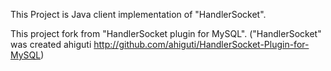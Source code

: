 This Project is Java client implementation of  "HandlerSocket".

This project fork from "HandlerSocket plugin for MySQL".
("HandlerSocket" was created ahiguti   http://github.com/ahiguti/HandlerSocket-Plugin-for-MySQL)